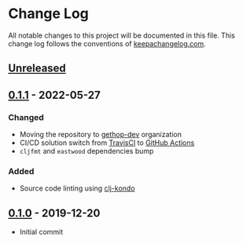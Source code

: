 # Change Log
All notable changes to this project will be documented in this file. This change log follows the conventions of [keepachangelog.com](http://keepachangelog.com/).

## [Unreleased]

## [0.1.1] - 2022-05-27
### Changed
- Moving the repository to [gethop-dev](https://github.com/gethop-dev) organization
- CI/CD solution switch from [TravisCI](https://travis-ci.org/) to [GitHub Actions](Ihttps://github.com/features/actions)
- `cljfmt` and `eastwood` dependencies bump

### Added
- Source code linting using [clj-kondo](https://github.com/clj-kondo/clj-kondo)


## [0.1.0] - 2019-12-20
- Initial commit

[Unreleased]: https://github.com/gethop-dev/hydrogen.module.ragtime-wrapper/compare/v0.1.1...HEAD
[0.1.1]:  https://github.com/gethop-dev/hydrogen.module.ragtime-wrapper/releases/tag/v0.1.1
[0.1.0]:  https://github.com/gethop-dev/hydrogen.module.ragtime-wrapper/releases/tag/v0.1.0
